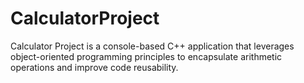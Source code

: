 # CalculatorProject
 Calculator Project is a console-based C++ application that leverages object-oriented programming principles to encapsulate arithmetic operations and improve code reusability.
